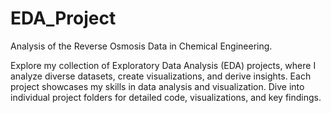 # EDA_Project
Analysis of the Reverse Osmosis Data in  Chemical Engineering.   

Explore my collection of Exploratory Data Analysis (EDA) projects, where I analyze diverse datasets, create visualizations, and derive insights. Each project showcases my skills in data analysis and visualization. Dive into individual project folders for detailed code, visualizations, and key findings.
